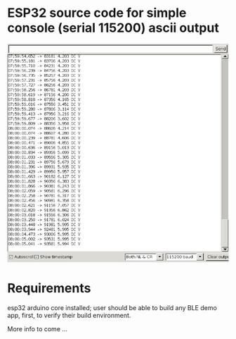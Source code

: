 # ESP32 source code for simple console (serial 115200) ascii output

![esp32_console_demo](../images/arduino-esp32-serial-console.png)


# Requirements

esp32 arduino core installed; user should be able to build any BLE demo app, first, to verify their build environment.

More info to come ...
